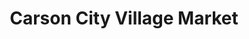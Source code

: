 ---
title: "Carson City Village Market"
url: /carson-city/carson-city-village-market/
shop: supermarket
---